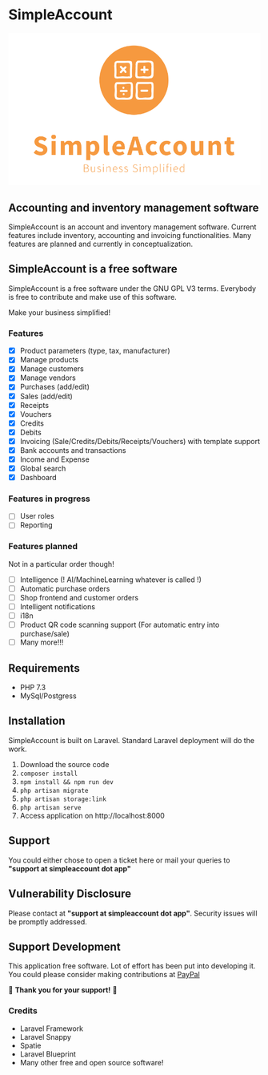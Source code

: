 # SimpleAccount

![logo](.pages/images/logo-desktop-light.png)

## Accounting and inventory management software

SimpleAccount is an account and inventory management software. Current features include inventory, accounting and invoicing functionalities. Many features are planned and currently in conceptualization.

## SimpleAccount is a free software

SimpleAccount is a free software under the GNU GPL V3 terms. Everybody is free to contribute and make use of this software.

Make your business simplified!

### Features

- [x] Product parameters (type, tax, manufacturer)
- [x] Manage products
- [x] Manage customers
- [x] Manage vendors
- [x] Purchases (add/edit)
- [x] Sales (add/edit)
- [x] Receipts
- [x] Vouchers
- [x] Credits
- [x] Debits
- [x] Invoicing (Sale/Credits/Debits/Receipts/Vouchers) with template support
- [x] Bank accounts and transactions
- [x] Income and Expense
- [x] Global search
- [x] Dashboard

### Features in progress
- [ ] User roles
- [ ] Reporting

### Features planned
Not in a particular order though!
- [ ] Intelligence (! AI/MachineLearning whatever is called !)
- [ ] Automatic purchase orders
- [ ] Shop frontend and customer orders
- [ ] Intelligent notifications
- [ ] i18n
- [ ] Product QR code scanning support (For automatic entry into purchase/sale)
- [ ] Many more!!!

## Requirements
- PHP 7.3
- MySql/Postgress

## Installation
SimpleAccount is built on Laravel. Standard Laravel deployment will do the work.

1. Download the source code
2. `composer install`
3. `npm install && npm run dev`
4. `php artisan migrate`
5. `php artisan storage:link`
6. `php artisan serve`
7. Access application on http://localhost:8000

## Support
You could either chose to open a ticket here or mail your queries to **"support at simpleaccount dot app"**

## Vulnerability Disclosure
Please contact at **"support at simpleaccount dot app"**. Security issues will be promptly addressed.

## Support Development
This application free software. Lot of effort has been put into developing it. You could please consider making contributions at [PayPal](https://paypal.me/adarshahd)

💜 **Thank you for your support!** 💜

### Credits
* Laravel Framework
* Laravel Snappy
* Spatie
* Laravel Blueprint
* Many other free and open source software!

